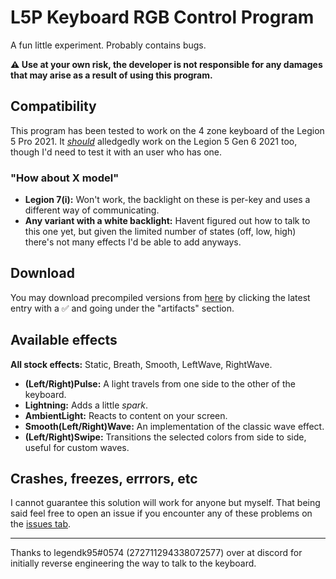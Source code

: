 # L5P Keyboard RGB Control Program

A fun little experiment. Probably contains bugs.

**⚠️ Use at your own risk, the developer is not responsible for any damages that may arise as a result of using this program.**

## Compatibility

This program has been tested to work on the 4 zone keyboard of the Legion 5 Pro 2021. It [_should_](https://www.reddit.com/r/LenovoLegion/comments/panu9f/progress_update_on_effects_d/haf346a?utm_source=share&utm_medium=web2x&context=3) alledgedly work on the Legion 5 Gen 6 2021 too, though I'd need to test it with an user who has one.

### "How about X model"

- **Legion 7(i):** Won't work, the backlight on these is per-key and uses a different way of communicating.
- **Any variant with a white backlight:** Havent figured out how to talk to this one yet, but given the limited number of states (off, low, high) there's not many effects I'd be able to add anyways.

## Download

You may download precompiled versions from [here](https://github.com/4JX/L5P-Keyboard-RGB/actions/workflows/release-rust.yml) by clicking the latest entry with a ✅ and going under the "artifacts" section.

## Available effects

**All stock effects:** Static, Breath, Smooth, LeftWave, RightWave.

- **(Left/Right)Pulse:** A light travels from one side to the other of the keyboard.
- **Lightning:** Adds a little _spark_.
- **AmbientLight:** Reacts to content on your screen.
- **Smooth(Left/Right)Wave:** An implementation of the classic wave effect.
- **(Left/Right)Swipe:** Transitions the selected colors from side to side, useful for custom waves.

## Crashes, freezes, errrors, etc

I cannot guarantee this solution will work for anyone but myself. That being said feel free to open an issue if you encounter any of these problems on the [issues tab](https://github.com/4JX/L5P-Keyboard-RGB/issues).

---

Thanks to legendk95#0574 (272711294338072577) over at discord for initially reverse engineering the way to talk to the keyboard.
